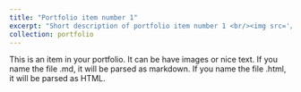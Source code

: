 ```yaml
---
title: "Portfolio item number 1"
excerpt: "Short description of portfolio item number 1 <br/><img src='/images/123.png'>"
collection: portfolio
---
```


This is an item in your portfolio. It can be have images or nice text. If you name the file .md, it will be parsed as markdown. If you name the file .html, it will be parsed as HTML. 
